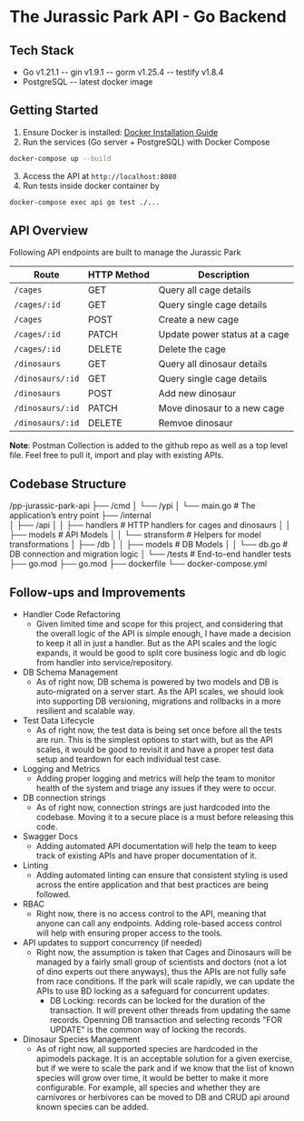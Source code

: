 # The Jurassic Park API - Go Backend

## Tech Stack

- Go v1.21.1
-- gin v1.9.1
-- gorm v1.25.4
-- testify v1.8.4
- PostgreSQL
-- latest docker image

## Getting Started

1. Ensure Docker is installed: [Docker Installation Guide](https://docs.docker.com/get-docker/)
2. Run the services (Go server + PostgreSQL) with Docker Compose
```sh
docker-compose up --build
```
3. Access the API at `http://localhost:8080`
4. Run tests inside docker container by 
```sh
docker-compose exec api go test ./...
```

## API Overview
Following API endpoints are built to manage the Jurassic Park

| Route | HTTP Method | Description |  
| ------ | ------ | ------ | 
| `/cages` | GET | Query all cage details |
| `/cages/:id` | GET | Query single cage details | 
| `/cages` | POST | Create a new cage | 
| `/cages/:id` | PATCH | Update power status at a cage | 
| `/cages/:id` | DELETE | Delete the cage | 
| `/dinosaurs` | GET | Query all dinosaur details |
| `/dinosaurs/:id` | GET | Query single cage details |
| `/dinosaurs` | POST | Add new dinosaur | 
| `/dinosaurs/:id` | PATCH | Move dinosaur to a new cage | 
| `/dinosaurs/:id` | DELETE | Remvoe dinosaur | 

**Note**: Postman Collection is added to the github repo as well as a top level file. Feel free to pull it, import and play with existing APIs.

## Codebase Structure
/pp-jurassic-park-api
├── /cmd
│   └── /ypi
│       └── main.go         # The application’s entry point
├── /internal                     
│   ├── /api
│   │   ├── handlers        # HTTP handlers for cages and dinosaurs 
│   │   ├── models          # API Models
│   │   └── stransform      # Helpers for model transformations
│   ├── /db
│   │   ├── models          # DB Models
│   │   └── db.go           # DB connection and migration logic
│   └── /tests              # End-to-end handler tests
├── go.mod
├── go.mod
├── dockerfile
└── docker-compose.yml

## Follow-ups and Improvements
* Handler Code Refactoring
  * Given limited time and scope for this project, and considering that the overall logic of the API is simple enough, I have made a decision to keep it all in just a handler. But as the API scales and the logic expands, it would be good to split core business logic and db logic from handler into service/repository.
* DB Schema Management
  * As of right now, DB schema is powered by two models and DB is auto-migrated on a server start. As the API scales, we should look into supporting DB versioning, migrations and rollbacks in a more resilient and scalable way.
* Test Data Lifecycle
  * As of right now, the test data is being set once before all the tests are run. This is the simplest options to start with, but as the API scales, it would be good to revisit it and have a proper test data setup and teardown for each individual test case.
* Logging and Metrics
  * Adding proper logging and metrics will help the team to monitor health of the system and triage any issues if they were to occur.
* DB connection strings
  * As of right now, connection strings are just hardcoded into the codebase. Moving it to a secure place is a must before releasing this code.
* Swagger Docs
  * Adding automated API documentation will help the team to keep track of existing APIs and have proper documentation of it.
* Linting
  * Adding automated linting can ensure that consistent styling is used across the entire application and that best practices are being followed.
* RBAC 
  * Right now, there is no access control to the API, meaning that anyone can call any endpoints. Adding role-based access control will help with ensuring proper access to the tools.
* API updates to support concurrency (if needed)
  * Right now, the assumption is taken that Cages and Dinosaurs will be managed by a fairly small group of scientists and doctors (not a lot of dino experts out there anyways), thus the APIs are not fully safe from race conditions. If the park will scale rapidly, we can update the APIs to use BD locking as a safeguard for concurrent updates:
    * DB Locking: records can be locked for the duration of the transaction. It will prevent other threads from updating the same records. Openning DB transaction and selecting records "FOR UPDATE" is the common way of locking the records.
* Dinosaur Species Management
  * As of right now, all supported species are hardcoded in the apimodels package. It is an acceptable solution for a given exercise, but if we were to scale the park and if we know that the list of known species will grow over time, it would be better to make it more configurable. For example, all species and whether they are carnivores or herbivores can be moved to DB and CRUD api around known species can be added.
